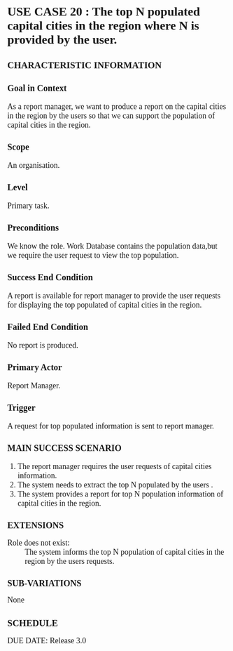 <h1 style="font-family: 'Times New Roman'">USE CASE 20 : The top N populated capital cities in the region where N is provided by the user.</h1>
<h2 style="font-family: 'Times New Roman'"> CHARACTERISTIC INFORMATION</h2>
<h3 style="font-family: 'Times New Roman'; font-size: 20px">Goal in Context</h3>
<span style="font-family: 'Times New Roman'; font-size: 18px;"> As a report manager, we want to produce a report on the capital cities in the region by the users so that we can support the population of capital cities in the region.</span>

<h3 style="font-family: 'Times New Roman'; font-size: 20px">Scope</h3>
<span style="font-family: 'Times New Roman'; font-size: 18px;">An organisation.</span>

<h3 style="font-family: 'Times New Roman'; font-size: 20px">Level</h3>
<span style="font-family: 'Times New Roman'; font-size: 18px;">Primary task.</span>

<h3 style="font-family: 'Times New Roman'; font-size: 20px">Preconditions</h3>
<span style="font-family: 'Times New Roman'; font-size: 18px;">We know the role. Work Database contains the population data,but we require the user request to view the top population.</span>

<h3 style="font-family: 'Times New Roman'; font-size: 20px">Success End Condition</h3>
<span style="font-family: 'Times New Roman'; font-size: 18px;"> A report is available for report manager to provide the user requests for displaying the top populated of capital cities in the region.</span>

<h3 style="font-family: 'Times New Roman'; font-size: 20px">Failed End Condition</h3>
<span style="font-family: 'Times New Roman'; font-size: 18px;">No report is produced.</span>

<h3 style="font-family: 'Times New Roman'; font-size: 20px">Primary Actor</h3>
<span style="font-family: 'Times New Roman'; font-size: 18px;">Report Manager.</span>

<h3 style="font-family: 'Times New Roman'; font-size: 20px">Trigger</h3>
<span style="font-family: 'Times New Roman'; font-size: 18px;">A request for top populated information is sent to report manager.</span>

<h3 style="font-family: 'Times New Roman'; font-size: 20px">MAIN SUCCESS SCENARIO</h3>
<ol>
<li style="font-family: 'Times New Roman'; font-size: 18px;">The report manager requires the user requests of capital cities information.</li>
<li style="font-family: 'Times New Roman'; font-size: 18px;">The system needs to extract the top N populated by the users .</li>
<li style="font-family: 'Times New Roman'; font-size: 18px;">The system provides a report for top N population information of capital cities in the region. </li> 
</ol>
<h2 style="font-family: 'Times New Roman'; font-size: 20px">EXTENSIONS</h2>
<dl style="font-family: 'Times New Roman'; font-size: 18px">
<dt>Role does not exist:</dt>
<dd>The system informs the top N population of capital cities in the region by the users requests.</dd>
</dl>
<h2 style="font-family: 'Times New Roman'; font-size: 20px">SUB-VARIATIONS</h2> 
<span style="font-family: 'Times New Roman';font-size: 18px;">None</span>
<h2 style="font-family: 'Times New Roman'">SCHEDULE</h2> 
<span style="font-family: 'Times New Roman'; font-size: 18px;"> DUE DATE: Release 3.0</span>
